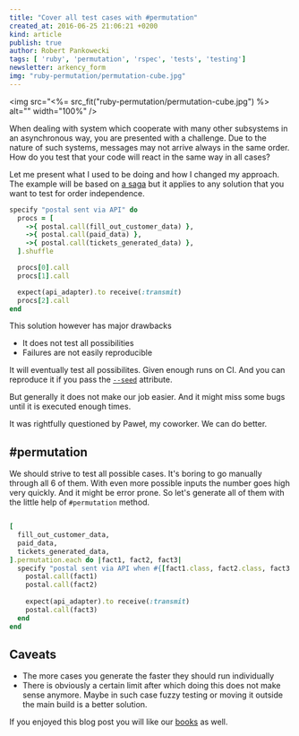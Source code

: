 ```yaml
---
title: "Cover all test cases with #permutation"
created_at: 2016-06-25 21:06:21 +0200
kind: article
publish: true
author: Robert Pankowecki
tags: [ 'ruby', 'permutation', 'rspec', 'tests', 'testing']
newsletter: arkency_form
img: "ruby-permutation/permutation-cube.jpg"
---
```


<img src="<%= src_fit("ruby-permutation/permutation-cube.jpg") %> alt="" width="100%" />

When dealing with system which cooperate with many other
subsystems in an asynchronous way, you are presented with
a challenge. Due to the nature of such systems, messages
may not arrive always in the same order. How do you test
that your code will react in the same way in all cases?

Let me present what I used to be doing and how I changed my
approach. The example will be based on [a saga](/course/saga/) but it
applies to any solution that you want to test for
order independence.

<!-- more -->

```ruby
specify "postal sent via API" do
  procs = [
    ->{ postal.call(fill_out_customer_data) },
    ->{ postal.call(paid_data) },
    ->{ postal.call(tickets_generated_data) },
  ].shuffle

  procs[0].call
  procs[1].call

  expect(api_adapter).to receive(:transmit)
  procs[2].call
end
```

This solution however has major drawbacks

* It does not test all possibilities
* Failures are not easily reproducible

It will eventually test all possibilites. Given enough runs on CI.
And you can reproduce it if you pass the [`--seed`](https://www.relishapp.com/rspec/rspec-core/docs/command-line/order)
attribute.

But generally it does not make our job easier. And it might miss some bugs
until it is executed enough times.

It was rightfully questioned by Paweł, my coworker. We can do better.

## #permutation

We should strive to test all possible cases. It's boring to go manually through all 6 of them.
With even more possible inputs the number goes high very quickly. And it might be error prone.
So let's generate all of them with the little help of `#permutation` method.

```ruby

[
  fill_out_customer_data,
  paid_data,
  tickets_generated_data,
].permutation.each do |fact1, fact2, fact3|
  specify "postal sent via API when #{[fact1.class, fact2.class, fact3.class].to_sentence}" do
    postal.call(fact1)
    postal.call(fact2)
    
    expect(api_adapter).to receive(:transmit)
    postal.call(fact3)
  end
end
```

## Caveats

* The more cases you generate the faster they should run individually
* There is obviously a certain limit after which doing this does not make sense anymore.
Maybe in such case fuzzy testing or moving it outside the main build is a better solution.

If you enjoyed this blog post you will like our [books](/products) as well.
